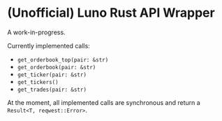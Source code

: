 # (Unofficial) Luno Rust API Wrapper

A work-in-progress.

Currently implemented calls:

- `get_orderbook_top(pair: &str)`
- `get_orderbook(pair: &str)`
- `get_ticker(pair: &str)`
- `get_tickers()`
- `get_trades(pair: &str)`

At the moment, all implemented calls are synchronous and return a `Result<T, reqwest::Error>`.

